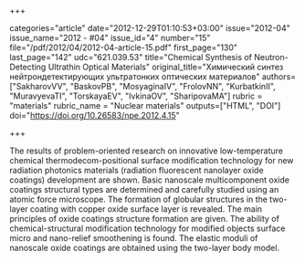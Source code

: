 +++

categories="article"
date="2012-12-29T01:10:53+03:00"
issue="2012-04"
issue_name="2012 - #04"
issue_id="4"
number="15"
file="/pdf/2012/04/2012-04-article-15.pdf"
first_page="130"
last_page="142"
udc="621.039.53"
title="Chemical Synthesis of Neutron-Detecting Ultrathin Optical Materials"
original_title="Химический синтез нейтрондетектирующих ультратонких оптических материалов"
authors=["SakharovVV", "BaskovPB", "MosyaginaIV", "FrolovNN", "KurbatkinII", "MuravyevaTI", "TorskayaEV", "IvkinaOV", "SharipovaMA"]
rubric = "materials"
rubric_name = "Nuclear materials"
outputs=["HTML", "DOI"]
doi="https://doi.org/10.26583/npe.2012.4.15"

+++

The results of problem-oriented research on innovative low-temperature chemical thermodecom-positional surface modification technology for new radiation photonics materials (radiation fluorescent nanolayer oxide coatings) development are shown. Basic nanoscale multicomponent oxide coatings structural types are determined and carefully studied using an atomic force microscope. The formation of globular structures in the two-layer coating with copper oxide surface layer is revealed. The main principles of oxide coatings structure formation are given. The ability of chemical-structural modification technology for modified objects surface micro and nano-relief smoothening is found. The elastic moduli of nanoscale oxide coatings are obtained using the two-layer body model.